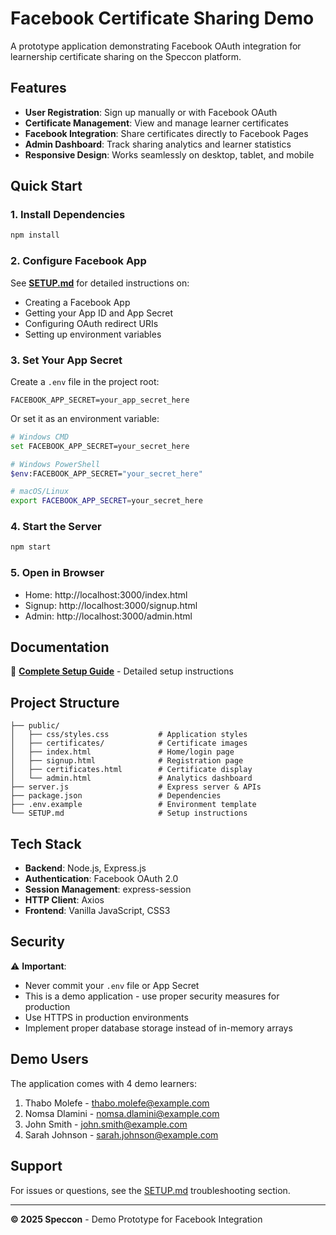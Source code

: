# Facebook Certificate Sharing Demo

A prototype application demonstrating Facebook OAuth integration for learnership certificate sharing on the Speccon platform.

## Features

- **User Registration**: Sign up manually or with Facebook OAuth
- **Certificate Management**: View and manage learner certificates
- **Facebook Integration**: Share certificates directly to Facebook Pages
- **Admin Dashboard**: Track sharing analytics and learner statistics
- **Responsive Design**: Works seamlessly on desktop, tablet, and mobile

## Quick Start

### 1. Install Dependencies
```bash
npm install
```

### 2. Configure Facebook App
See **[SETUP.md](SETUP.md)** for detailed instructions on:
- Creating a Facebook App
- Getting your App ID and App Secret
- Configuring OAuth redirect URIs
- Setting up environment variables

### 3. Set Your App Secret

Create a `.env` file in the project root:
```env
FACEBOOK_APP_SECRET=your_app_secret_here
```

Or set it as an environment variable:
```bash
# Windows CMD
set FACEBOOK_APP_SECRET=your_secret_here

# Windows PowerShell
$env:FACEBOOK_APP_SECRET="your_secret_here"

# macOS/Linux
export FACEBOOK_APP_SECRET=your_secret_here
```

### 4. Start the Server
```bash
npm start
```

### 5. Open in Browser
- Home: http://localhost:3000/index.html
- Signup: http://localhost:3000/signup.html
- Admin: http://localhost:3000/admin.html

## Documentation

📖 **[Complete Setup Guide](SETUP.md)** - Detailed setup instructions

## Project Structure

```
├── public/
│   ├── css/styles.css           # Application styles
│   ├── certificates/            # Certificate images
│   ├── index.html               # Home/login page
│   ├── signup.html              # Registration page
│   ├── certificates.html        # Certificate display
│   └── admin.html               # Analytics dashboard
├── server.js                    # Express server & APIs
├── package.json                 # Dependencies
├── .env.example                 # Environment template
└── SETUP.md                     # Setup instructions
```

## Tech Stack

- **Backend**: Node.js, Express.js
- **Authentication**: Facebook OAuth 2.0
- **Session Management**: express-session
- **HTTP Client**: Axios
- **Frontend**: Vanilla JavaScript, CSS3

## Security

⚠️ **Important**:
- Never commit your `.env` file or App Secret
- This is a demo application - use proper security measures for production
- Use HTTPS in production environments
- Implement proper database storage instead of in-memory arrays

## Demo Users

The application comes with 4 demo learners:
1. Thabo Molefe - thabo.molefe@example.com
2. Nomsa Dlamini - nomsa.dlamini@example.com
3. John Smith - john.smith@example.com
4. Sarah Johnson - sarah.johnson@example.com

## Support

For issues or questions, see the [SETUP.md](SETUP.md) troubleshooting section.

---

**© 2025 Speccon** - Demo Prototype for Facebook Integration